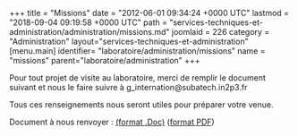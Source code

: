 +++
title = "Missions"
date = "2012-06-01 09:34:24 +0000 UTC"
lastmod = "2018-09-04 09:19:58 +0000 UTC"
path = "services-techniques-et-administration/administration/missions.md"
joomlaid = 226
category = "Administration"
layout="services-techniques-et-administration"
[menu.main]
  identifier= "laboratoire/administration/missions"
  name = "missions"
  parent="laboratoire/administration"
+++
<p>Pour tout projet de visite au laboratoire, merci de remplir le document suivant et nous le faire suivre à g_internation@subatech.in2p3.fr</p>
<p>Tous ces renseignements nous seront utiles pour préparer votre venue.</p>
<p>Document à nous renvoyer : <a href="images/Administration/Fiche_de_renseignements_2018.docx.doc">(format .Doc)</a> (<a href="images/Administration/Fiche_de_renseignements_2018.pdf">format PDF</a>)</p>